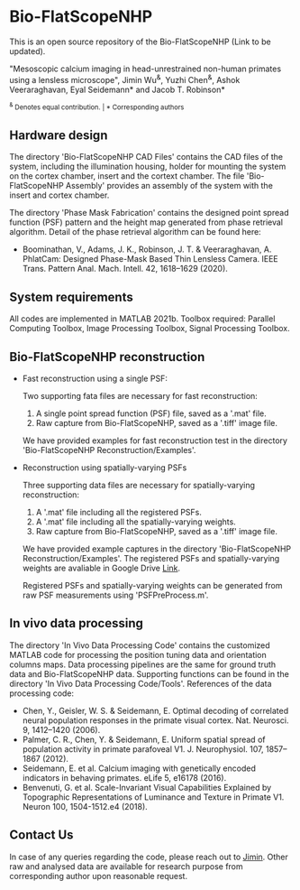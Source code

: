 # Bio-FlatScopeNHP
This is an open source repository of the Bio-FlatScopeNHP (Link to be updated).

"Mesoscopic calcium imaging in head-unrestrained non-human primates using a lensless microscope", Jimin Wu<sup>&</sup>, Yuzhi Chen<sup>&</sup>, Ashok Veeraraghavan, Eyal Seidemann* and Jacob T. Robinson*

<sub><sup>&</sup> Denotes equal contribution. | * Corresponding authors </sub>

## Hardware design
The directory 'Bio-FlatScopeNHP CAD Files' contains the CAD files of the system, including the illumination housing, holder for mounting the system on the cortex chamber, insert and the cortext chamber. The file 'Bio-FlatScopeNHP Assembly' provides an assembly of the system with the insert and cortex chamber. 

The directory 'Phase Mask Fabrication' contains the designed point spread function (PSF) pattern and the height map generated from phase retrieval algorithm. Detail of the phase retrieval algorithm can be found here:

* Boominathan, V., Adams, J. K., Robinson, J. T. & Veeraraghavan, A. PhlatCam: Designed Phase-Mask Based Thin Lensless Camera. IEEE Trans. Pattern Anal. Mach. Intell. 42, 1618–1629 (2020).

## System requirements
All codes are implemented in MATLAB 2021b. 
Toolbox required: Parallel Computing Toolbox, Image Processing Toolbox, Signal Processing Toolbox.

## Bio-FlatScopeNHP reconstruction

* Fast reconstruction using a single PSF:

  Two supporting fata files are necessary for fast reconstruction:
  1. A single point spread function (PSF) file, saved as a '.mat' file.
  2. Raw capture from Bio-FlatScopeNHP, saved as a '.tiff' image file.

  We have provided examples for fast reconstruction test in the directory 'Bio-FlatScopeNHP Reconstruction/Examples'. 

* Reconstruction using spatially-varying PSFs

  Three supporting data files are necessary for spatially-varying reconstruction:
  1. A '.mat' file including all the registered PSFs.
  2. A '.mat' file including all the spatially-varying weights.
  3. Raw capture from Bio-FlatScopeNHP, saved as a '.tiff' image file.

  We have provided example captures in the directory 'Bio-FlatScopeNHP Reconstruction/Examples'. The registered PSFs and spatially-varying weights are avaliable in Google Drive [Link](https://drive.google.com/file/d/1UYPXWlYjghcT7DvZNz0ZURw5mnc63Mzf/view?usp=sharing).
  
  Registered PSFs and spatially-varying weights can be generated from raw PSF measurements using 'PSFPreProcess.m'.

## In vivo data processing
The directory 'In Vivo Data Processing Code' contains the customized MATLAB code for processing the position tuning data and orientation columns maps.
Data processing pipelines are the same for ground truth data and Bio-FlatScopeNHP data. Supporting functions can be found in the directory 'In Vivo Data Processing Code/Tools'. References of the data processing code:
* Chen, Y., Geisler, W. S. & Seidemann, E. Optimal decoding of correlated neural population responses in the primate visual cortex. Nat. Neurosci. 9, 1412–1420 (2006).
* Palmer, C. R., Chen, Y. & Seidemann, E. Uniform spatial spread of population activity in primate parafoveal V1. J. Neurophysiol. 107, 1857–1867 (2012).
* Seidemann, E. et al. Calcium imaging with genetically encoded indicators in behaving primates. eLife 5, e16178 (2016).
* Benvenuti, G. et al. Scale-Invariant Visual Capabilities Explained by Topographic Representations of Luminance and Texture in Primate V1. Neuron 100, 1504-1512.e4 (2018).

## Contact Us
In case of any queries regarding the code, please reach out to [Jimin](mailto:jimin.wu@rice.edu).
Other raw and analysed data are available for research purpose from corresponding author upon reasonable request.

